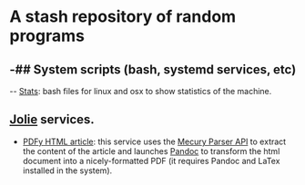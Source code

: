 # A stash repository of random programs

-## System scripts (bash, systemd services, etc)
 -
 -- [Stats](https://github.com/thesave/stash/tree/master/stats): bash files for linux and osx to show statistics of the machine.

## [Jolie](http://www.jolie-lang.org) services.

- [PDFy HTML article](https://github.com/thesave/stash/tree/master/pdfy_html): this service uses the [Mecury Parser API](https://mercury.postlight.com/web-parser/) 
to extract the content of the article and launches [Pandoc](http://pandoc.org/) to transform the html document into a 
nicely-formatted PDF (it requires Pandoc and LaTex installed in the system).
